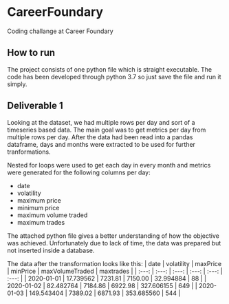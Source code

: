 # CareerFoundary
Coding challange at Career Foundary

## How to run
The project consists of one python file which is straight executable.
The code has been developed through python 3.7 so just save the file and run it simply.


## Deliverable 1
Looking at the dataset, we had multiple rows per day and sort of a timeseries based data. The main goal was to get metrics per day from multiple rows per day. After the data had been read into a pandas dataframe, days and months were extracted to be used for further tranformations.

Nested for loops were used to get each day in every month and metrics were generated for the following columns per day:
- date
- volatility
- maximum price
- minimum price
- maximum volume traded
- maximum trades

The attached python file gives a better understanding of how the objective was achieved.
Unfortunately due to lack of time, the data was prepared but not inserted inside a database.

The data after the transformation looks like this:
| date | volatility | maxPrice | minPrice | maxVolumeTraded | maxtrades |
| :---: | :---: | :---: | :---: | :---: | :---: |
| 2020-01-01 | 17.739562 | 7231.81 | 7150.00 | 32.994884 | 88 |
| 2020-01-02 | 82.482764 | 7184.86 | 6922.98  | 327.606155 | 649 |
| 2020-01-03 | 149.543404 | 7389.02 | 6871.93 | 353.685560 | 544 |
